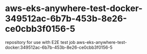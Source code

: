 # aws-eks-anywhere-test-docker-349512ac-6b7b-453b-8e26-ce0cbb3f0156-5
repository for use with E2E test job aws-eks-anywhere-test-docker:349512ac-6b7b-453b-8e26-ce0cbb3f0156-5
